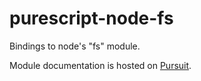 # purescript-node-fs

Bindings to node's "fs" module.

Module documentation is hosted on [Pursuit](http://pursuit.purescript.org/packages/purescript-node-fs).
